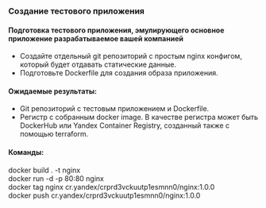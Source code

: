 ### Создание тестового приложения
#### Подготовка тестового приложения, эмулирующего основное приложение разрабатываемое вашей компанией
* Создайте отдельный git репозиторий с простым nginx конфигом, который будет отдавать статические данные.
* Подготовьте Dockerfile для создания образа приложения.

#### Ожидаемые результаты:
* Git репозиторий с тестовым приложением и Dockerfile.
* Регистр с собранным docker image. В качестве регистра может быть DockerHub или Yandex Container Registry, созданный также с помощью terraform.

#### Команды:
docker build . -t nginx
<br>docker run -d -p 80:80 nginx
<br>docker tag nginx cr.yandex/crprd3vckuutp1esmnn0/nginx:1.0.0
<br>docker push cr.yandex/crprd3vckuutp1esmnn0/nginx:1.0.0
